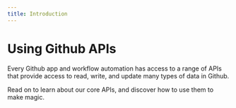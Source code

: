 ```yaml
---
title: Introduction
---
```


# Using Github APIs
Every Github app and workflow automation has access to a range of APIs that provide access to read, write, and update many types of data in Github.

Read on to learn about our core APIs, and discover how to use them to make magic.

